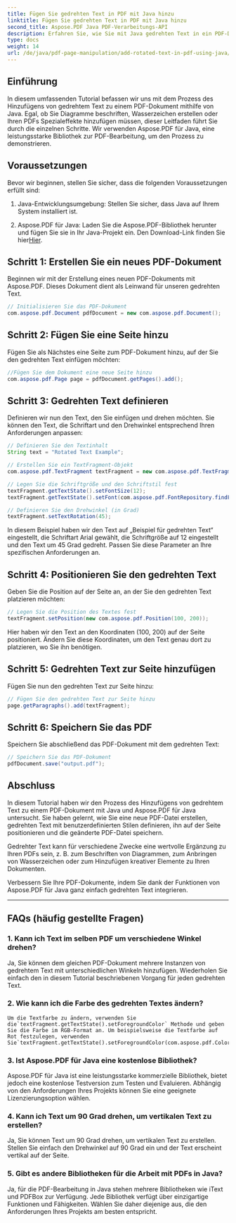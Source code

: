 ```yaml
---
title: Fügen Sie gedrehten Text in PDF mit Java hinzu
linktitle: Fügen Sie gedrehten Text in PDF mit Java hinzu
second_title: Aspose.PDF Java PDF-Verarbeitungs-API
description: Erfahren Sie, wie Sie mit Java gedrehten Text in ein PDF-Dokument einfügen. Befolgen Sie diese detaillierte Schritt-für-Schritt-Anleitung mit Codebeispielen, um Ihre PDFs mit gedrehtem Text zu verbessern.
type: docs
weight: 14
url: /de/java/pdf-page-manipulation/add-rotated-text-in-pdf-using-java/
---
```


## Einführung

In diesem umfassenden Tutorial befassen wir uns mit dem Prozess des Hinzufügens von gedrehtem Text zu einem PDF-Dokument mithilfe von Java. Egal, ob Sie Diagramme beschriften, Wasserzeichen erstellen oder Ihren PDFs Spezialeffekte hinzufügen müssen, dieser Leitfaden führt Sie durch die einzelnen Schritte. Wir verwenden Aspose.PDF für Java, eine leistungsstarke Bibliothek zur PDF-Bearbeitung, um den Prozess zu demonstrieren.

## Voraussetzungen

Bevor wir beginnen, stellen Sie sicher, dass die folgenden Voraussetzungen erfüllt sind:

1. Java-Entwicklungsumgebung: Stellen Sie sicher, dass Java auf Ihrem System installiert ist.

2.  Aspose.PDF für Java: Laden Sie die Aspose.PDF-Bibliothek herunter und fügen Sie sie in Ihr Java-Projekt ein. Den Download-Link finden Sie hier[Hier](https://releases.aspose.com/pdf/java/).

## Schritt 1: Erstellen Sie ein neues PDF-Dokument

Beginnen wir mit der Erstellung eines neuen PDF-Dokuments mit Aspose.PDF. Dieses Dokument dient als Leinwand für unseren gedrehten Text.

```java
// Initialisieren Sie das PDF-Dokument
com.aspose.pdf.Document pdfDocument = new com.aspose.pdf.Document();
```

## Schritt 2: Fügen Sie eine Seite hinzu

Fügen Sie als Nächstes eine Seite zum PDF-Dokument hinzu, auf der Sie den gedrehten Text einfügen möchten:

```java
//Fügen Sie dem Dokument eine neue Seite hinzu
com.aspose.pdf.Page page = pdfDocument.getPages().add();
```

## Schritt 3: Gedrehten Text definieren

Definieren wir nun den Text, den Sie einfügen und drehen möchten. Sie können den Text, die Schriftart und den Drehwinkel entsprechend Ihren Anforderungen anpassen:

```java
// Definieren Sie den Textinhalt
String text = "Rotated Text Example";

// Erstellen Sie ein TextFragment-Objekt
com.aspose.pdf.TextFragment textFragment = new com.aspose.pdf.TextFragment(text);

// Legen Sie die Schriftgröße und den Schriftstil fest
textFragment.getTextState().setFontSize(12);
textFragment.getTextState().setFont(com.aspose.pdf.FontRepository.findFont("Arial"));

// Definieren Sie den Drehwinkel (in Grad)
textFragment.setTextRotation(45);
```

In diesem Beispiel haben wir den Text auf „Beispiel für gedrehten Text“ eingestellt, die Schriftart Arial gewählt, die Schriftgröße auf 12 eingestellt und den Text um 45 Grad gedreht. Passen Sie diese Parameter an Ihre spezifischen Anforderungen an.

## Schritt 4: Positionieren Sie den gedrehten Text

Geben Sie die Position auf der Seite an, an der Sie den gedrehten Text platzieren möchten:

```java
// Legen Sie die Position des Textes fest
textFragment.setPosition(new com.aspose.pdf.Position(100, 200));
```

Hier haben wir den Text an den Koordinaten (100, 200) auf der Seite positioniert. Ändern Sie diese Koordinaten, um den Text genau dort zu platzieren, wo Sie ihn benötigen.

## Schritt 5: Gedrehten Text zur Seite hinzufügen

Fügen Sie nun den gedrehten Text zur Seite hinzu:

```java
// Fügen Sie den gedrehten Text zur Seite hinzu
page.getParagraphs().add(textFragment);
```

## Schritt 6: Speichern Sie das PDF

Speichern Sie abschließend das PDF-Dokument mit dem gedrehten Text:

```java
// Speichern Sie das PDF-Dokument
pdfDocument.save("output.pdf");
```

## Abschluss

In diesem Tutorial haben wir den Prozess des Hinzufügens von gedrehtem Text zu einem PDF-Dokument mit Java und Aspose.PDF für Java untersucht. Sie haben gelernt, wie Sie eine neue PDF-Datei erstellen, gedrehten Text mit benutzerdefinierten Stilen definieren, ihn auf der Seite positionieren und die geänderte PDF-Datei speichern.

Gedrehter Text kann für verschiedene Zwecke eine wertvolle Ergänzung zu Ihren PDFs sein, z. B. zum Beschriften von Diagrammen, zum Anbringen von Wasserzeichen oder zum Hinzufügen kreativer Elemente zu Ihren Dokumenten.

Verbessern Sie Ihre PDF-Dokumente, indem Sie dank der Funktionen von Aspose.PDF für Java ganz einfach gedrehten Text integrieren.

---

## FAQs (häufig gestellte Fragen)

### 1. Kann ich Text im selben PDF um verschiedene Winkel drehen?
   Ja, Sie können dem gleichen PDF-Dokument mehrere Instanzen von gedrehtem Text mit unterschiedlichen Winkeln hinzufügen. Wiederholen Sie einfach den in diesem Tutorial beschriebenen Vorgang für jeden gedrehten Text.

### 2. Wie kann ich die Farbe des gedrehten Textes ändern?
    Um die Textfarbe zu ändern, verwenden Sie die`textFragment.getTextState().setForegroundColor` Methode und geben Sie die Farbe im RGB-Format an. Um beispielsweise die Textfarbe auf Rot festzulegen, verwenden Sie`textFragment.getTextState().setForegroundColor(com.aspose.pdf.Color.getRed());`.

### 3. Ist Aspose.PDF für Java eine kostenlose Bibliothek?
   Aspose.PDF für Java ist eine leistungsstarke kommerzielle Bibliothek, bietet jedoch eine kostenlose Testversion zum Testen und Evaluieren. Abhängig von den Anforderungen Ihres Projekts können Sie eine geeignete Lizenzierungsoption wählen.

### 4. Kann ich Text um 90 Grad drehen, um vertikalen Text zu erstellen?
   Ja, Sie können Text um 90 Grad drehen, um vertikalen Text zu erstellen. Stellen Sie einfach den Drehwinkel auf 90 Grad ein und der Text erscheint vertikal auf der Seite.

### 5. Gibt es andere Bibliotheken für die Arbeit mit PDFs in Java?
   Ja, für die PDF-Bearbeitung in Java stehen mehrere Bibliotheken wie iText und PDFBox zur Verfügung. Jede Bibliothek verfügt über einzigartige Funktionen und Fähigkeiten. Wählen Sie daher diejenige aus, die den Anforderungen Ihres Projekts am besten entspricht.
